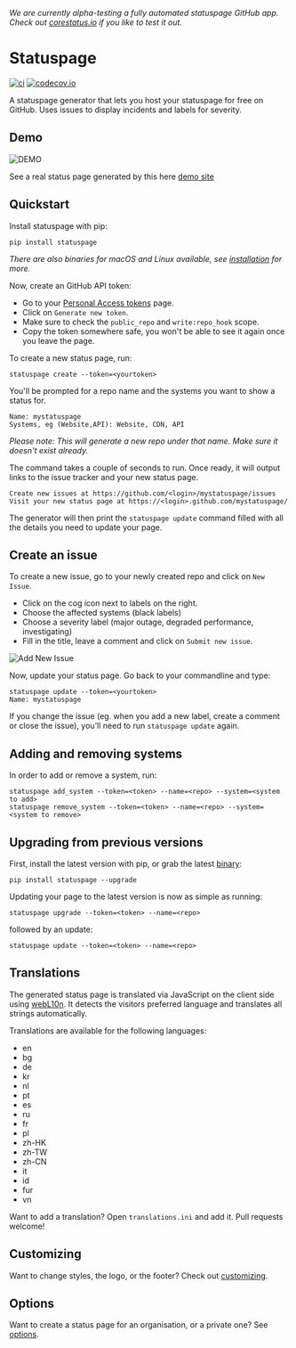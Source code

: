 *We are currently alpha-testing a fully automated statuspage GitHub app. Check out [corestatus.io](https://corestatus.io/) if you like to test it out.*

# Statuspage

[![ci](https://github.com/jayfk/statuspage/actions/workflows/ci.yml/badge.svg)](https://github.com/jayfk/statuspage/actions/workflows/ci.yml)
[![codecov.io](https://codecov.io/github/jayfk/statuspage/coverage.svg?branch=master)](https://codecov.io/github/jayfk/statuspage?branch=master)

A statuspage generator that lets you host your statuspage for free on GitHub. Uses
issues to display incidents and labels for severity.

## Demo

![DEMO](https://github.com/jayfk/statuspage/blob/master/demo.gif)

See a real status page generated by this here [demo site](https://jayfk.github.io/statuspage-demo/)

## Quickstart

Install statuspage with pip:

    pip install statuspage

*There are also binaries for macOS and Linux available, see [installation](docs/installation.md) for more.*

Now, create an GitHub API token:

- Go to your [Personal Access tokens](https://github.com/settings/tokens) page.
- Click on `Generate new token`.
- Make sure to check the `public_repo` and `write:repo_hook` scope.
- Copy the token somewhere safe, you won't be able to see it again once you leave the page.

To create a new status page, run:

    statuspage create --token=<yourtoken>

You'll be prompted for a repo name and the systems you want to show a status for.

    Name: mystatuspage
    Systems, eg (Website,API): Website, CDN, API

*Please note: This will generate a new repo under that name. Make sure it doesn't exist already.*

The command takes a couple of seconds to run. Once ready, it will output links to the issue tracker and your new status page.

    Create new issues at https://github.com/<login>/mystatuspage/issues
    Visit your new status page at https://<login>.github.com/mystatuspage/

The generator will then print the `statuspage update` command filled with all the details you need to update your page.

## Create an issue

To create a new issue, go to your newly created repo and click on `New Issue`.

- Click on the cog icon next to labels on the right.
- Choose the affected systems (black labels)
- Choose a severity label (major outage, degraded performance, investigating)
- Fill in the title, leave a comment and click on `Submit new issue`.

![Add New Issue](docs/new_issue.png)

Now, update your status page. Go back to your commandline and type:

    statuspage update --token=<yourtoken>
    Name: mystatuspage

If you change the issue (eg. when you add a new label, create a comment or close the issue), you'll
need to run `statuspage update` again.

## Adding and removing systems

In order to add or remove a system, run:

    statuspage add_system --token=<token> --name=<repo> --system=<system to add>
    statuspage remove_system --token=<token> --name=<repo> --system=<system to remove>

## Upgrading from previous versions

First, install the latest version with pip, or grab the latest [binary](docs/installation.md):

    pip install statuspage --upgrade

Updating your page to the latest version is now as simple as running:

    statuspage upgrade --token=<token> --name=<repo>

followed by an update:

    statuspage update --token=<token> --name=<repo>

## Translations
The generated status page is translated via JavaScript on the client side using [webL10n](https://github.com/fabi1cazenave/webL10n). It detects the visitors preferred language and translates all strings automatically.

Translations are available for the following languages:

- en
- bg
- de
- kr
- nl
- pt
- es
- ru
- fr
- pl
- zh-HK
- zh-TW
- zh-CN
- it
- id
- fur
- vn

Want to add a translation? Open `translations.ini` and add it. Pull requests welcome!

## Customizing
Want to change styles, the logo, or the footer? Check out [customizing](docs/customizing.md).

## Options

Want to create a status page for an organisation, or a private one? See [options](docs/options.md).
